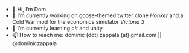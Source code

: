 - 👋 Hi, I’m Dom
- 👀 I’m currently working on goose-themed twitter clone _Honker_ and a Cold War mod for the economics simulator _Victoria 3_
- 🌱 I’m currently learning c# and unity
- 📫 How to reach me: dominic (dot) zappala (at) gmail.com || @dominiczappala
